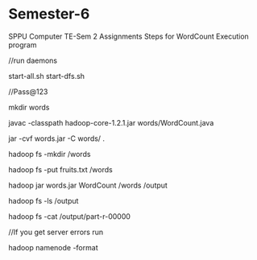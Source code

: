 # Semester-6
SPPU Computer TE-Sem 2 Assignments
Steps for WordCount Execution program

//run daemons

start-all.sh
start-dfs.sh

//Pass@123

mkdir words

javac -classpath hadoop-core-1.2.1.jar words/WordCount.java

jar -cvf words.jar -C words/ .

hadoop fs -mkdir /words

hadoop fs -put fruits.txt /words

hadoop jar words.jar WordCount /words /output

hadoop fs -ls /output

hadoop fs -cat /output/part-r-00000

//If you get server errors run

hadoop namenode -format
